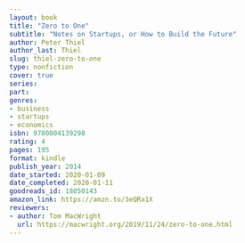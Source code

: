 ```yaml
---
layout: book
title: "Zero to One"
subtitle: "Notes on Startups, or How to Build the Future"
author: Peter Thiel
author_last: Thiel
slug: thiel-zero-to-one
type: nonfiction
cover: true
series: 
part: 
genres:
- business
- startups
- economics
isbn: 9780804139298
rating: 4
pages: 195
format: kindle
publish_year: 2014
date_started: 2020-01-09
date_completed: 2020-01-11
goodreads_id: 18050143
amazon_link: https://amzn.to/3eQRa1X
reviewers:
- author: Tom MacWright
  url: https://macwright.org/2019/11/24/zero-to-one.html
---
```

